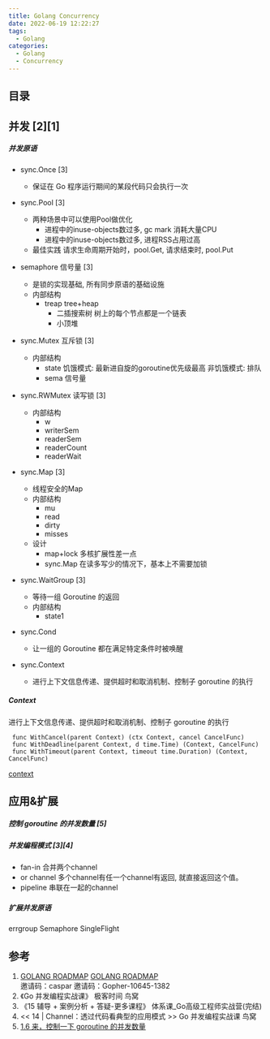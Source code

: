 ```yaml
---
title: Golang Concurrency
date: 2022-06-19 12:22:27
tags:
  - Golang
categories:
  - Golang 
  - Concurrency
---
```


<p></p>
<!-- more -->


## 目录
<!-- toc -->


## 并发 [2][1]
##### 并发原语
+ sync.Once [3]
  - 保证在 Go 程序运行期间的某段代码只会执行一次

+ sync.Pool [3]
  + 两种场景中可以使用Pool做优化
    - 进程中的inuse-objects数过多,  gc mark 消耗大量CPU
    - 进程中的inuse-objects数过多, 进程RSS占用过高
  + 最佳实践
    请求生命周期开始时，pool.Get, 请求结束时, pool.Put

+ semaphore 信号量 [3]
  - 是锁的实现基础, 所有同步原语的基础设施
  - 内部结构
    + treap tree+heap
      - 二插搜索树
        树上的每个节点都是一个链表
      - 小顶堆
  
+ sync.Mutex  互斥锁 [3]
   - 内部结构
     + state
       饥饿模式:  最新进自旋的goroutine优先级最高
       非饥饿模式:  排队
     + sema 信号量
   
+ sync.RWMutex 读写锁 [3]
   - 内部结构
     + w
     + writerSem
     + readerSem
     + readerCount
     + readerWait

+ sync.Map  [3]
  - 线程安全的Map
  - 内部结构
    + mu
    + read
    + dirty
    + misses
  - 设计
    + map+lock 多核扩展性差一点
    + sync.Map 在读多写少的情况下，基本上不需要加锁
  
+ sync.WaitGroup   [3]
  - 等待一组 Goroutine 的返回
  - 内部结构
    + state1

+ sync.Cond
  - 让一组的 Goroutine 都在满足特定条件时被唤醒

+ sync.Context
  - 进行上下文信息传递、提供超时和取消机制、控制子 goroutine 的执行

##### Context
进行上下文信息传递、提供超时和取消机制、控制子 goroutine 的执行
``` golang
 func WithCancel(parent Context) (ctx Context, cancel CancelFunc) 
 func WithDeadline(parent Context, d time.Time) (Context, CancelFunc) 
 func WithTimeout(parent Context, timeout time.Duration) (Context, CancelFunc) 
```
[context](https://pkg.go.dev/context)

## 应用&扩展
##### 控制 goroutine 的并发数量 [5]

##### 并发编程模式 [3][4]
+ fan-in
  合并两个channel
+ or channel 
  多个channel有任一个channel有返回,  就直接返回这个值。
+ pipeline
 串联在一起的channel 

##### 扩展并发原语 
errgroup 
Semaphore
SingleFlight


## 参考
1. [GOLANG ROADMAP](https://www.golangroadmap.com/class/gointerview/)
    [GOLANG ROADMAP](https://www.golangroadmap.com/)  
    邀请码：caspar 
    邀请码：Gopher-10645-1382
2. 《Go 并发编程实战课》 极客时间  鸟窝
3. 《15 辅导 + 案例分析 + 答疑-更多课程》  体系课_Go高级工程师实战营(完结) 
4. << 14 | Channel：透过代码看典型的应用模式 >>   Go 并发编程实战课  鸟窝
5. [1.6 来，控制一下 goroutine 的并发数量](https://eddycjy.gitbook.io/golang/di-1-ke-za-tan/control-goroutine)